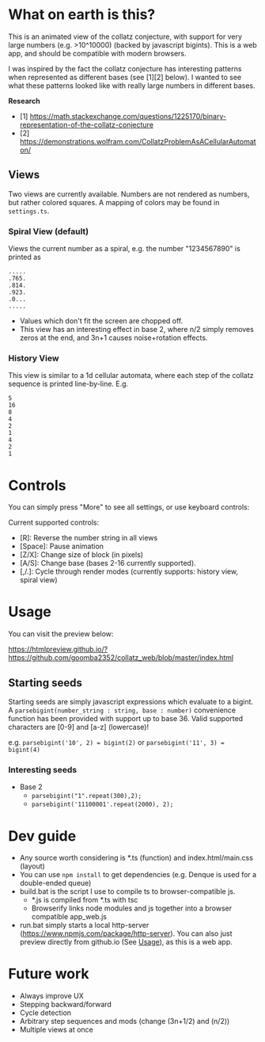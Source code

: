 # What on earth is this?

This is an animated view of the collatz conjecture, with support for very large numbers (e.g. >10^10000) (backed by javascript bigints). This is a web app, and should be compatible with modern browsers.

I was inspired by the fact the collatz conjecture has interesting patterns when represented as different bases (see [1][2] below). I wanted to see what these patterns looked like with really large numbers in different bases.

**Research**
- [1] https://math.stackexchange.com/questions/1225170/binary-representation-of-the-collatz-conjecture
- [2] https://demonstrations.wolfram.com/CollatzProblemAsACellularAutomaton/

## Views
Two views are currently available. Numbers are not rendered as numbers, but rather colored squares. A mapping of colors may be found in `settings.ts`.

### Spiral View (default)
Views the current number as a spiral, e.g. the number "1234567890" is printed as

```
.....
.765.
.814.
.923.
.0...
.....
```

- Values which don't fit the screen are chopped off. 
- This view has an interesting effect in base 2, where n/2 simply removes zeros at the end, and 3n+1 causes noise+rotation effects.

### History View
This view is similar to a 1d cellular automata, where each step of the collatz sequence is printed line-by-line. E.g.

```
5
16
8
4
2
1
4
2
1
```

# Controls
You can simply press "More" to see all settings, or use keyboard controls:

Current supported controls:
- [R]: Reverse the number string in all views
- [Space]: Pause animation
- [Z/X]: Change size of block (in pixels)
- [A/S]: Change base (bases 2-16 currently supported).
- [,/.]: Cycle through render modes (currently supports: history view, spiral view)

# Usage
You can visit the preview below:

https://htmlpreview.github.io/?https://github.com/goomba2352/collatz_web/blob/master/index.html

## Starting seeds
Starting seeds are simply javascript expressions which evaluate to a bigint. A `parsebigint(number_string : string, base : number)` convenience function has been provided with support up to base 36. Valid supported characters are [0-9] and [a-z] (lowercase)!

e.g. `parsebigint('10', 2) = bigint(2)` or `parsebigint('11', 3) = bigint(4)`
### Interesting seeds
- Base 2
  - `parsebigint("1".repeat(300),2);`
  - `parsebigint('11100001'.repeat(2000), 2);`
  

# Dev guide
- Any source worth considering is *.ts (function) and index.html/main.css (layout)
- You can use `npm install` to get dependencies (e.g. Denque is used for a double-ended queue)
- build.bat is the script I use to compile ts to browser-compatible js.
  - *.js is compiled from *.ts with tsc
  - Browserify links node modules and js together into a browser compatible app_web.js
- run.bat simply starts a local http-server (https://www.npmjs.com/package/http-server). You can also just preview directly from github.io (See [Usage](#Usage)), as this is a web app.

# Future work
- Always improve UX
- Stepping backward/forward
- Cycle detection
- Arbitrary step sequences and mods (change (3n+1/2) and (n/2))
- Multiple views at once